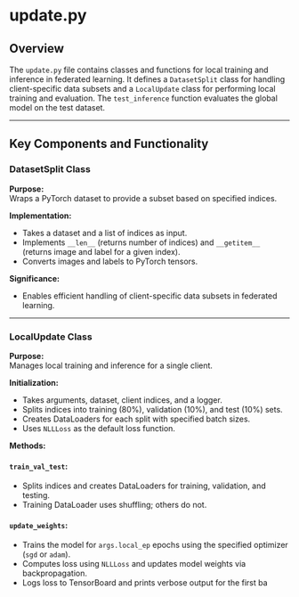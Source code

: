 # update.py

## Overview
The `update.py` file contains classes and functions for local training and inference in federated learning. It defines a `DatasetSplit` class for handling client-specific data subsets and a `LocalUpdate` class for performing local training and evaluation. The `test_inference` function evaluates the global model on the test dataset.

---

## Key Components and Functionality

### DatasetSplit Class

**Purpose:**  
Wraps a PyTorch dataset to provide a subset based on specified indices.

**Implementation:**
- Takes a dataset and a list of indices as input.
- Implements `__len__` (returns number of indices) and `__getitem__` (returns image and label for a given index).
- Converts images and labels to PyTorch tensors.

**Significance:**
- Enables efficient handling of client-specific data subsets in federated learning.

---

### LocalUpdate Class

**Purpose:**  
Manages local training and inference for a single client.

**Initialization:**
- Takes arguments, dataset, client indices, and a logger.
- Splits indices into training (80%), validation (10%), and test (10%) sets.
- Creates DataLoaders for each split with specified batch sizes.
- Uses `NLLLoss` as the default loss function.

**Methods:**

#### `train_val_test`:
- Splits indices and creates DataLoaders for training, validation, and testing.
- Training DataLoader uses shuffling; others do not.

#### `update_weights`:
- Trains the model for `args.local_ep` epochs using the specified optimizer (`sgd` or `adam`).
- Computes loss using `NLLLoss` and updates model weights via backpropagation.
- Logs loss to TensorBoard and prints verbose output for the first ba

